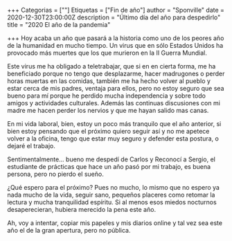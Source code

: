 +++
Categorias = [""]
Etiquetas = ["Fin de año"]
author = "Sponville"
date = 2020-12-30T23:00:00Z
description = "Último día del año para despedirlo"
title = "2020 El año de la pandemia"

+++
Hoy acaba un año que pasará a la historia como uno de los peores año de la humanidad en mucho tiempo. Un virus que en sólo Estados Unidos ha provocado más muertes que los que murieron en la II Guerra Mundial.

Este virus me ha obligado a teletrabajar, que si en en cierta forma, me ha beneficiado porque no tengo que desplazarme, hacer madrugones o perder horas muertas en las comidas, también me ha hecho volver al pueblo y estar cerca de mis padres, ventaja para ellos, pero no estoy seguro que sea bueno para mí porque he perdido mucha independencia y sobre todo amigos y actividades culturales. Además las continuas discusiones con mi madre me hacen perder los nervios y que me hayan salido mas canas.

En mi vida laboral, bien, estoy un poco más tranquilo que el año anterior, si bien estoy pensando que el próximo quiero seguir así y no me apetece volver a la oficina, tengo que estar muy seguro y defender esta postura, o dejaré el trabajo.

Sentimentalmente... bueno me despedí de Carlos y Reconocí a Sergio, el estudiante de prácticas que hace un año pasó por mi trabajo, es buena persona, pero no pierdo el sueño.

¿Qué espero para el próximo? Pues no mucho, lo mismo que no espero  ya nada mucho de la vida, seguir sano, pequeños placeres como retomar la lectura y mucha tranquilidad espíritu. Si al menos esos miedos nocturnos desaperecieran, hubiera merecido la pena este año.

Ah, voy a intentar, copiar mis papeles y mis diarios online y tal vez sea este año el de la gran apertura, pero no pública.